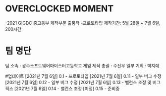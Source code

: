 # OVERCLOCKED MOMENT
 -2021 GIGDC 중고등부 제작부문 출품작
 -프로토타입 제작기간: 5월 28일 ~ 7월 6일, 200시간
# 팀 명단
 팀 소속 : 광주소프트웨어마이스터고등학교
 게임 제작 총괄 : 주진우 
 일부 기획 : 박지예
 
 #업데이트
  [2021년 7월 6일] 0.1  - 프로토타입
  [2021년 7월 6일] 0.11 - 일부 버그 수정
  [2021년 7월 6일] 0.12 - 일부 버그 수정
  [2021년 7월 6일] 0.13 - 밸런스 조정 및 버그픽스
  [2021년 7월 6일] 0.14 - 밸런스 조정
  [미정] 0.15 - 준비중
  
 
